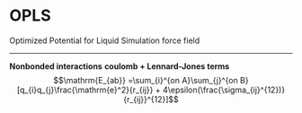 # OPLS
Optimized Potential for Liquid Simulation force field
______
**Nonbonded interactions**
**coulomb + Lennard-Jones terms**
$$\mathrm{E_{ab}} =\sum_{i}^{on A}\sum_{j}^{on B}[q_{i}q_{j}\frac{\mathrm{e}^2}{r_{ij}} + 4\epsilon(\frac{\sigma_{ij}^{12})}{r_{ij}}^{12}]$$


